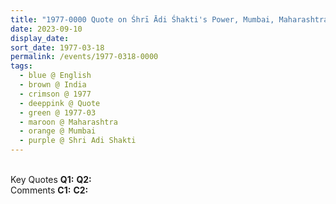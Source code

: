 ```yaml
---
title: "1977-0000 Quote on Śhrī Ādi Śhakti's Power, Mumbai, Maharashtra, India"
date: 2023-09-10
display_date: 
sort_date: 1977-03-18
permalink: /events/1977-0318-0000
tags:
  - blue @ English
  - brown @ India
  - crimson @ 1977
  - deeppink @ Quote
  - green @ 1977-03
  - maroon @ Maharashtra
  - orange @ Mumbai
  - purple @ Shri Adi Shakti
---
```


<br>

<wave-list>
  <list-title color="DarkSeaGreen" width="55">Key Quotes</list-title>
  <list-item color="BlanchedAlmond" width="280"><b>Q1:</b> <i></i></list-item>
  <list-item color="Lavender" width="280"><b>Q2:</b> <i></i></list-item>
</wave-list>

<br>

<wave-list>
  <list-title color="DarkSeaGreen" width="55">Comments</list-title>
  <list-item color="BlanchedAlmond" width="280"><b>C1:</b> <i></i></list-item>
  <list-item color="Lavender" width="280"><b>C2:</b> <i></i></list-item>
</wave-list>